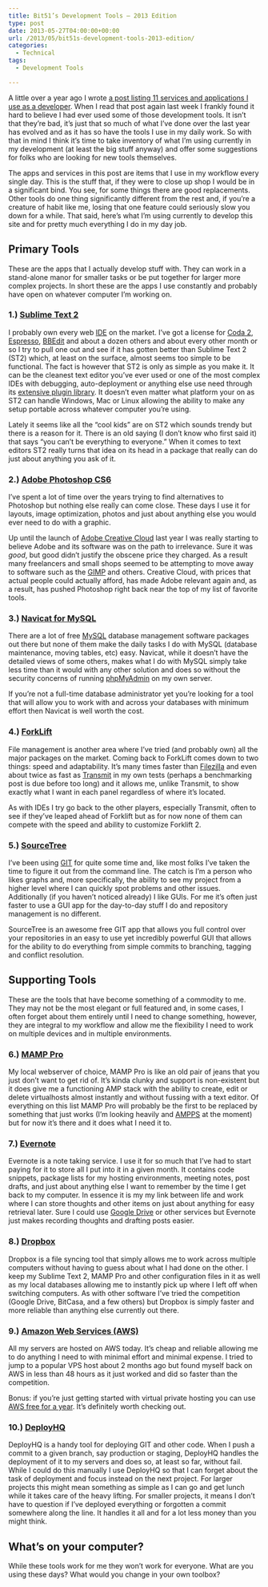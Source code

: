 ```yaml
---
title: Bit51’s Development Tools – 2013 Edition
type: post
date: 2013-05-27T04:00:00+00:00
url: /2013/05/bit51s-development-tools-2013-edition/
categories:
  - Technical
tags:
  - Development Tools

---
```

A little over a year ago I wrote [a post listing 11 services and applications I use as a developer][1]. When I read that post again last week I frankly found it hard to believe I had ever used some of those development tools. It isn’t that they’re bad, it’s just that so much of what I’ve done over the last year has evolved and as it has so have the tools I use in my daily work. So with that in mind I think it’s time to take inventory of what I’m using currently in my development (at least the big stuff anyway) and offer some suggestions for folks who are looking for new tools themselves.

The apps and services in this post are items that I use in my workflow every single day. This is the stuff that, if they were to close up shop I would be in a significant bind. You see, for some things there are good replacements. Other tools do one thing significantly different from the rest and, if you’re a creature of habit like me, losing that one feature could seriously slow you down for a while. That said, here’s what I’m using currently to develop this site and for pretty much everything I do in my day job.

## Primary Tools

These are the apps that I actually develop stuff with. They can work in a stand-alone manor for smaller tasks or be put together for larger more complex projects. In short these are the apps I use constantly and probably have open on whatever computer I’m working on.

### 1.) <a title="Sublime Text" href="http://www.sublimetext.com/" target="_blank" rel="noopener noreferrer">Sublime Text 2</a>

I probably own every web <a title="IDE on Wikipedia" href="http://en.wikipedia.org/wiki/Integrated_development_environment" target="_blank" rel="noopener noreferrer">IDE</a> on the market. I’ve got a license for <a title="Coda 2" href="http://panic.com/coda/" target="_blank" rel="noopener noreferrer">Coda 2</a>, <a title="Espresso" href="http://macrabbit.com/espresso/" target="_blank" rel="noopener noreferrer">Espresso</a>, <a title="BBEdit Homepage" href="http://www.barebones.com/products/bbedit/index.html?utm_source=thedeck&utm_medium=banner&utm_campaign=bbedit" target="_blank" rel="noopener noreferrer">BBEdit</a> and about a dozen others and about every other month or so I try to pull one out and see if it has gotten better than Sublime Text 2 (ST2) which, at least on the surface, almost seems too simple to be functional. The fact is however that ST2 is only as simple as you make it. It can be the cleanest text editor you’ve ever used or one of the most complex IDEs with debugging, auto-deployment or anything else use need through its <a title="ST2 Package Library" href="http://wbond.net/sublime_packages/community" target="_blank" rel="noopener noreferrer">extensive plugin library</a>. It doesn’t even matter what platform your on as ST2 can handle Windows, Mac or Linux allowing the ability to make any setup portable across whatever computer you’re using.

Lately it seems like all the “cool kids” are on ST2 which sounds trendy but there is a reason for it. There is an old saying (I don’t know who first said it) that says “you can’t be everything to everyone.” When it comes to text editors ST2 really turns that idea on its head in a package that really can do just about anything you ask of it.

### 2.) <a title="Adobe Photoshop" href="http://www.adobe.com/photoshop" target="_blank" rel="noopener noreferrer">Adobe Photoshop CS6</a>

I’ve spent a lot of time over the years trying to find alternatives to Photoshop but nothing else really can come close. These days I use it for layouts, image optimization, photos and just about anything else you would ever need to do with a graphic.

Up until the launch of <a title="Creative Cloud" href="https://creative.adobe.com/" target="_blank" rel="noopener noreferrer">Adobe Creative Cloud</a> last year I was really starting to believe Adobe and its software was on the path to irrelevance. Sure it was _good_, but good didn’t justify the obscene price they charged. As a result many freelancers and small shops seemed to be attempting to move away to software such as the <a title="The GIMP" href="http://www.gimp.org/" target="_blank" rel="noopener noreferrer">GIMP</a> and others. Creative Cloud, with prices that actual people could actually afford, has made Adobe relevant again and, as a result, has pushed Photoshop right back near the top of my list of favorite tools.

### 3.) <a title="Navicat for MySQL" href="http://www.navicat.com/products/navicat-for-mysql" target="_blank" rel="noopener noreferrer">Navicat for MySQL</a>

There are a lot of free <a title="MySQL" href="http://www.mysql.com/" target="_blank" rel="noopener noreferrer">MySQL</a> database management software packages out there but none of them make the daily tasks I do with MySQL (database maintenance, moving tables, etc) easy. Navicat, while it doesn’t have the detailed views of some others, makes what I do with MySQL simply take less time than it would with any other solution and does so without the security concerns of running <a title="phpMyAdmin" href="http://www.phpmyadmin.net/home_page/index.php" target="_blank" rel="noopener noreferrer">phpMyAdmin</a> on my own server.

If you’re not a full-time database administrator yet you’re looking for a tool that will allow you to work with and across your databases with minimum effort then Navicat is well worth the cost.

### 4.) <a title="Forklift 2" href="http://www.binarynights.com/" target="_blank" rel="noopener noreferrer">ForkLift</a>

File management is another area where I’ve tried (and probably own) all the major packages on the market. Coming back to ForkLift comes down to two things: speed and adaptability. It’s many times faster than <a title="Filezilla" href="https://filezilla-project.org/" target="_blank" rel="noopener noreferrer">Filezilla</a> and even about twice as fast as <a title="Transmit" href="http://panic.com/transmit/" target="_blank" rel="noopener noreferrer">Transmit</a> in my own tests (perhaps a benchmarking post is due before too long) and it allows me, unlike Transmit, to show exactly what I want in each panel regardless of where it’s located.

As with IDEs I try go back to the other players, especially Transmit, often to see if they’ve leaped ahead of Forklift but as for now none of them can compete with the speed and ability to customize Forklift 2.

### 5.) <a title="SourceTree" href="http://www.sourcetreeapp.com/" target="_blank" rel="noopener noreferrer">SourceTree</a>

I’ve been using <a title="GIT - Official Homepage" href="http://git-scm.com/" target="_blank" rel="noopener noreferrer">GIT</a> for quite some time and, like most folks I’ve taken the time to figure it out from the command line. The catch is I’m a person who likes graphs and, more specifically, the ability to see my project from a higher level where I can quickly spot problems and other issues. Additionally (if you haven’t noticed already) I like GUIs. For me it’s often just faster to use a GUI app for the day-to-day stuff I do and repository management is no different.

SourceTree is an awesome free GIT app that allows you full control over your repositories in an easy to use yet incredibly powerful GUI that allows for the ability to do everything from simple commits to branching, tagging and conflict resolution.

## Supporting Tools

These are the tools that have become something of a commodity to me. They may not be the most elegant or full featured and, in some cases, I often forget about them entirely until I need to change something, however, they are integral to my workflow and allow me the flexibility I need to work on multiple devices and in multiple environments.

### 6.) <a title="MAMP and MAMP Pro" href="http://www.mamp.info/en/index.html" target="_blank" rel="noopener noreferrer">MAMP Pro</a>

My local webserver of choice, MAMP Pro is like an old pair of jeans that you just don’t want to get rid of. It’s kinda clunky and support is non-existent but it does give me a functioning AMP stack with the ability to create, edit or delete virtualhosts almost instantly and without fussing with a text editor. Of everything on this list MAMP Pro will probably be the first to be replaced by something that just works (I’m looking heavily and <a title="Softaculous AMPPS" href="http://www.ampps.com/" target="_blank" rel="noopener noreferrer">AMPPS</a> at the moment) but for now it’s there and it does what I need it to.

### 7.) <a title="Evernote" href="http://evernote.com/" target="_blank" rel="noopener noreferrer">Evernote</a>

Evernote is a note taking service. I use it for so much that I’ve had to start paying for it to store all I put into it in a given month. It contains code snippets, package lists for my hosting environments, meeting notes, post drafts, and just about anything else I want to remember by the time I get back to my computer. In essence it is my my link between life and work where I can store thoughts and other items on just about anything for easy retrieval later. Sure I could use <a title="Google Drive" href="http://drive.google.com" target="_blank" rel="noopener noreferrer">Google Drive</a> or other services but Evernote just makes recording thoughts and drafting posts easier.

### 8.) <a title="Dropbox" href="http://www.dropbox.com" target="_blank" rel="noopener noreferrer">Dropbox</a>

Dropbox is a file syncing tool that simply allows me to work across multiple computers without having to guess about what I had done on the other. I keep my Sublime Text 2, MAMP Pro and other configuration files in it as well as my local databases allowing me to instantly pick up where I left off when switching computers. As with other software I’ve tried the competition (Google Drive, BitCasa, and a few others) but Dropbox is simply faster and more reliable than anything else currently out there.

### 9.) <a title="Amazon Web Services" href="http://aws.amazon.com/" target="_blank" rel="noopener noreferrer">Amazon Web Services (AWS)</a>

All my servers are hosted on AWS today. It’s cheap and reliable allowing me to do anything I need to with minimal effort and minimal expense. I tried to jump to a popular VPS host about 2 months ago but found myself back on AWS in less than 48 hours as it just worked and did so faster than the competition.

Bonus: if you’re just getting started with virtual private hosting you can use <a title="AWS Free Tier" href="http://aws.amazon.com/free/" target="_blank" rel="noopener noreferrer">AWS free for a year</a>. It’s definitely worth checking out.

### 10.) <a title="DeployHQ" href="http://www.deployhq.com/" target="_blank" rel="noopener noreferrer">DeployHQ</a>

DeployHQ is a handy tool for deploying GIT and other code. When I push a commit to a given branch, say production or staging, DeployHQ handles the deployment of it to my servers and does so, at least so far, without fail. While I could do this manually I use DeployHQ so that I can forget about the task of deployment and focus instead on the next project. For larger projects this might mean something as simple as I can go and get lunch while it takes care of the heavy lifting. For smaller projects, it means I don’t have to question if I’ve deployed everything or forgotten a commit somewhere along the line. It handles it all and for a lot less money than you might think.

## What’s on your computer?

While these tools work for me they won’t work for everyone. What are you using these days? What would you change in your own toolbox?

 [1]: /2012/02/my-web-development-toolbox-2012/
